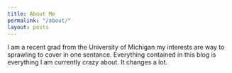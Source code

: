 ```yaml
---
title: About Me
permalink: "/about/"
layout: posts
---
```


I am a recent grad from the University of Michigan my interests are way to sprawling to cover in one sentance. Everything contained in this blog is everything I am currently crazy about. It changes a lot.
